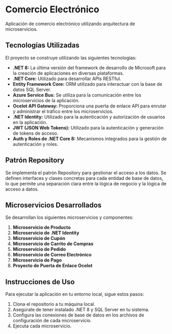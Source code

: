 
# Comercio Electrónico

Aplicación de comercio electrónico utilizando arquitectura de microservicios.

## Tecnologías Utilizadas

El proyecto se construye utilizando las siguientes tecnologías:

- **.NET 8:** La última versión del framework de desarrollo de Microsoft para la creación de aplicaciones en diversas plataformas.
- **.NET Core:** Utilizado para desarrollar APIs RESTful.
- **Entity Framework Core:** ORM utilizado para interactuar con la base de datos SQL Server.
- **Azure Service Bus:** Se utiliza para la comunicación entre los microservicios de la aplicación.
- **Ocelot API Gateway:** Proporciona una puerta de enlace API para enrutar y administrar el tráfico entre los microservicios.
- **.NET Identity:** Utilizado para la autenticación y autorización de usuarios en la aplicación.
- **JWT (JSON Web Tokens):** Utilizado para la autenticación y generación de tokens de acceso.
-  **Auth y Roles de .NET Core 8:** Mecanismos integrados para la gestión de autenticación y roles.

## Patrón Repository
Se implementa el patrón Repository para gestionar el acceso a los datos. Se definen interfaces y clases concretas para cada entidad de base de datos, lo que permite una separación clara entre la lógica de negocio y la lógica de acceso a datos.

## Microservicios Desarrollados

Se desarrollan los siguientes microservicios y componentes:

1. **Microservicio de Producto**
2. **Microservicio de .NET Identity**
3. **Microservicio de Cupón**
4. **Microservicio de Carrito de Compras**
5. **Microservicio de Pedido**
6. **Microservicio de Correo Electrónico**
7. **Microservicio de Pago**
8. **Proyecto de Puerta de Enlace Ocelot**

## Instrucciones de Uso

Para ejecutar la aplicación en tu entorno local, sigue estos pasos:

1. Clona el repositorio a tu máquina local.
2. Asegúrate de tener instalado .NET 8 y SQL Server en tu sistema.
3. Configura las conexiones de base de datos en los archivos de configuración de cada microservicio.
4. Ejecuta cada microservicio.
